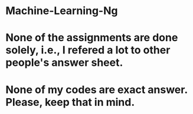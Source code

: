 # Machine-Learning-Ng
# None of the assignments are done solely, i.e., I refered a lot to other people's answer sheet.
# None of my codes are exact answer. Please, keep that in mind.
